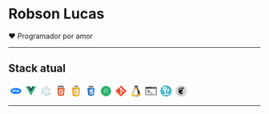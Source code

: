 # Robson Lucas

❤️ Programador por amor
_______

## Stack atual

<div style="display:flex; justify-content:flex-start; align-items:center;">

  <img height="30" src="https://raw.githubusercontent.com/robsonad18/robsonad18/master/assets/images/icons/php.png" title="PHP">

  <img height="30" src="https://raw.githubusercontent.com/robsonad18/robsonad18/master/assets/images/icons/vue.png" title="VueJS">

  <img height="30" src="https://raw.githubusercontent.com/robsonad18/robsonad18/master/assets/images/icons/electron.png" title="ElectronJS">

  <img height="30" src="https://raw.githubusercontent.com/robsonad18/robsonad18/master/assets/images/icons/html.png" title="HTML">

  <img height="30" src="https://raw.githubusercontent.com/robsonad18/robsonad18/master/assets/images/icons/js.png" title="JavaScript">

  <img height="30" src="https://raw.githubusercontent.com/robsonad18/robsonad18/master/assets/images/icons/css.png" title="CSS">

  <img height="30" src="https://raw.githubusercontent.com/robsonad18/robsonad18/master/assets/images/icons/atom.png" title="Atom">

  <img height="30" src="https://raw.githubusercontent.com/robsonad18/robsonad18/master/assets/images/icons/git.png" title="Git">

  <img height="30" src="https://raw.githubusercontent.com/robsonad18/robsonad18/master/assets/images/icons/linux.png" title="Linux <3">

  <img height="30" src="https://raw.githubusercontent.com/robsonad18/robsonad18/master/assets/images/icons/shell.png" title="Shellscript <3">

  <img height="30" src="https://raw.githubusercontent.com/robsonad18/robsonad18/master/assets/images/icons/popos.png" title="PopOS">

  <img height="30" src="https://raw.githubusercontent.com/robsonad18/robsonad18/master/assets/images/icons/gnome.png" title="Gnome Shell">
</div>

_______

